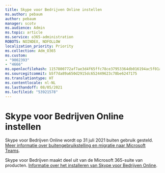 ```yaml
---
title: Skype voor Bedrijven Online instellen
ms.author: pebaum
author: pebaum
manager: scotv
ms.audience: Admin
ms.topic: article
ms.service: o365-administration
ROBOTS: NOINDEX, NOFOLLOW
localization_priority: Priority
ms.collection: Adm_O365
ms.custom:
- "9002393"
- "4666"
ms.openlocfilehash: 1157800772af7ae3d4f65ffc78ce37953364db016194ac5f01aeb92295390f93
ms.sourcegitcommit: b5f7da89a650d2915dc652449623c78be6247175
ms.translationtype: HT
ms.contentlocale: nl-NL
ms.lasthandoff: 08/05/2021
ms.locfileid: "53921578"
---
```

# <a name="set-up-skype-for-business-online"></a>Skype voor Bedrijven Online instellen

Skype voor Bedrijven Online wordt op 31 juli 2021 buiten gebruik gesteld. [Meer informatie over buitengebruikstelling en migratie naar Microsoft Teams](https://docs.microsoft.com/microsoftteams/skype-for-business-online-retirement).

Skype voor Bedrijven maakt deel uit van de Microsoft 365-suite van producten. [Informatie over het installeren van Skype voor Bedrijven Online](https://support.office.com/article/Install-Skype-for-Business-Online-8a618bc4-3fc8-4d5f-9d62-cf93a0494800).
